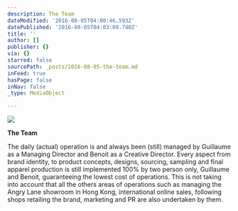 ```yaml
---
description: The Team
dateModified: '2016-08-05T04:00:46.593Z'
datePublished: '2016-08-05T04:03:09.740Z'
title: ''
author: []
publisher: {}
via: {}
starred: false
sourcePath: _posts/2016-08-05-the-team.md
inFeed: true
hasPage: false
inNav: false
_type: MediaObject

---
```

![](https://the-grid-user-content.s3-us-west-2.amazonaws.com/bde3619f-82fe-4462-afa3-5cb234aea7d9.jpg)

**The Team**

The daily (actual) operation is and always been (still) managed by Guillaume as a Managing Director and Benoit as a Creative Director. Every aspect from brand identity, to product concepts, designs, sourcing, sampling and final apparel production is still implemented 100% by two person only, Guillaume and Benoit, guaranteeing the lowest cost of operations. This is not taking into account that all the others areas of operations such as managing the Angry Lane showroom in Hong Kong, international online sales, following shops retailing the brand, marketing and PR are also undertaken by them.